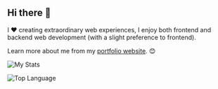 ## Hi there 👋 

I ❤️ creating extraordinary web experiences, I enjoy both frontend and backend web development (with a slight preference to frontend). 

Learn more about me from my [portfolio website](https://kriscollinsmy.github.io/). 😊

![My Stats](https://github-readme-stats.vercel.app/api?username=kriscollinsmy&count_private=true&show_icons=true&theme=tokyonight)

![Top Language](https://github-readme-stats.vercel.app/api/top-langs/?username=kriscollinsmy&hide=shaderlab,hlsl&layout=compact&langs_count=10&theme=tokyonight)

<!--
**KrisCollinsMy/KrisCollinsMy** is a ✨ _special_ ✨ repository because its `README.md` (this file) appears on your GitHub profile.

Here are some ideas to get you started:

- 🔭 I’m currently working on ...
- 🌱 I’m currently learning ...
- 👯 I’m looking to collaborate on ...
- 🤔 I’m looking for help with ...
- 💬 Ask me about ...
- 📫 How to reach me: ...
- 😄 Pronouns: ...
- ⚡ Fun fact: ...
-->
